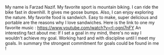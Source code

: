 My name is Farzad Nazif.
My favorite sport is mountain biking. I can ride the bike fast in downhill. It gives me goose bumps. Also, I can enjoy exploring the nature.
My favorite food is sandwich. Easy to make, super delicious and portable are the reasons why I love sandwiches. 
Here is the link to one my favorite music : https://www.youtube.com/watch?v=rI-ogni7nFY
An interesting fact about me: If I set a goal in my mind, there's no way I wouldn't achieve my goal. Working hard and with discipline until I meet my goals. In summary the strongest commitment for goals could be found in me !
